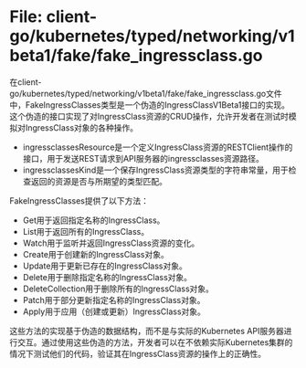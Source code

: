 # File: client-go/kubernetes/typed/networking/v1beta1/fake/fake_ingressclass.go

在client-go/kubernetes/typed/networking/v1beta1/fake/fake_ingressclass.go文件中，FakeIngressClasses类型是一个伪造的IngressClassV1Beta1接口的实现。这个伪造的接口实现了对IngressClass资源的CRUD操作，允许开发者在测试时模拟对IngressClass对象的各种操作。

- ingressclassesResource是一个定义IngressClass资源的RESTClient操作的接口，用于发送REST请求到API服务器的ingressclasses资源路径。
- ingressclassesKind是一个保存IngressClass资源类型的字符串常量，用于检查返回的资源是否与所期望的类型匹配。

FakeIngressClasses提供了以下方法：

- Get用于返回指定名称的IngressClass。
- List用于返回所有的IngressClass。
- Watch用于监听并返回IngressClass资源的变化。
- Create用于创建新的IngressClass对象。
- Update用于更新已存在的IngressClass对象。
- Delete用于删除指定名称的IngressClass对象。
- DeleteCollection用于删除所有的IngressClass对象。
- Patch用于部分更新指定名称的IngressClass对象。
- Apply用于应用（创建或更新）IngressClass对象。

这些方法的实现基于伪造的数据结构，而不是与实际的Kubernetes API服务器进行交互。通过使用这些伪造的方法，开发者可以在不依赖实际Kubernetes集群的情况下测试他们的代码，验证其在IngressClass资源的操作上的正确性。

